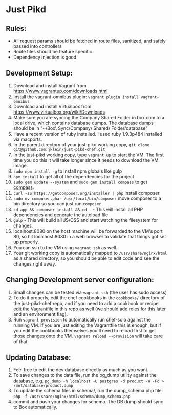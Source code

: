 Just Pikd
=========

Rules:
-------------
* All request params should be fetched in route files, sanitized, and safely passed into controllers
* Route files should be feature specific
* Dependency injection is good

Development Setup:
-------------
1. Download and install Vagrant from https://www.vagrantup.com/downloads.html
2. Install the vagrant-omnibus plugin: `vagrant plugin install vagrant-omnibus`
3. Download and install Virtualbox from https://www.virtualbox.org/wiki/Downloads
4. Make sure you are syncing the Company Shared Folder in box.com to a local drive, which contains database dumps. The database dumps should be in "~/Box\ Sync/Company\ Shared\ Folder/database"
5. Have a recent version of ruby installed. I used ruby 1.9.3p484 installed via macports.
6. In the parent directory of your just-pikd working copy, `git clone git@github.com:jklein/just-pikd-chef.git`
7. In the just-pikd working copy, type `vagrant up` to start the VM. The first time you do this it will take longer since it needs to download the VM image.
8. `sudo npm install -g` to install npm globals like gulp
9. `npm install` to get all of the dependencies for the project.
10. `sudo gem update --system` and `sudo gem install compass` to get [compass](http://compass-style.org/).
11. `curl -sS https://getcomposer.org/installer | php` install composer
12. `sudo mv composer.phar /usr/local/bin/composer` move composer to a bin directory so you can just run `composer`
13. `cd app && composer install && cd -` - This will install all PHP dependencies and generate the autoload file
14. `gulp` - This will build all JS/CSS and start watching the filesystem for changes.
15. localhost:8080 on the host machine will be forwarded to the VM's port 80, so hit localhost:8080 in a web browser to validate that things got set up properly.
16. You can ssh to the VM using `vagrant ssh` as well.
17. Your git working copy is automatically mapped to `/usr/share/nginx/html` as a shared directory, so you should be able to edit code and see the changes right away.

Changing Development server configuration:
-------------
1. Small changes can be tested via `vagrant ssh` (the user has sudo access)
2. To do it properly, edit the chef cookbooks in the `cookbooks/` directory of the just-pikd-chef repo, and if you need to add a cookbook or recipe edit the Vagrantfile in this repo as well (we should add roles for this later and an environment flag).
3. Run `vagrant provision` to automatically run chef-solo against the running VM. If you are just editing the Vagrantfile this is enough, but if you edit the cookbooks themselves you'll need to reload first to get those changes onto the VM. `vagrant reload --provision` will take care of that.

Updating Database:
-------------
1. Feel free to edit the dev database directly as much as you want.
2. To save changes to the data file, run the pg_dump utility against the
   database, e.g. `pg_dump -h localhost -U postgres -d product -W -Fc >
   /mnt/database/product.dump`
3. To update the schema files in schema/, run the dump_schema.php file: `php
   -f /usr/share/nginx/html/schema/dump_schema.php`
4. commit and push your changes for schema. The DB dump should sync to Box automatically.